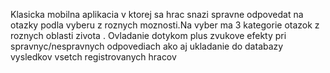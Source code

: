 Klasicka mobilna aplikacia v ktorej sa hrac snazi spravne odpovedat na otazky podla vyberu z roznych moznosti.Na vyber ma 3 kategorie otazok z roznych oblasti zivota .
Ovladanie dotykom plus zvukove efekty pri spravnyc/nespravnych odpovediach ako aj ukladanie do databazy vysledkov vsetch registrovanych hracov
